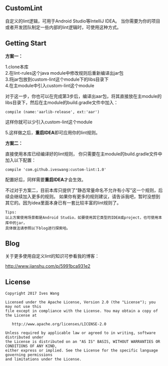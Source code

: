 ## CustomLint
自定义的lint逻辑，可用于Android Studio等IntelliJ IDEA。
当你需要为你的项目或者开发团队制定一些内部的lint逻辑时，可使用这种方式。

## Getting Start
**方案一：**

1.clone本库<br/>
2.在lint-rules这个java module中修改规则后重新编译出jar包<br/>
3.将jar包放到custom-lint这个module下的libs目录下<br/>
4.在主module中引入custom-lint这个module<br/>

   对于这一步，你也可以在完成第3步后，编译出aar包，将其直接放在主module的libs目录下，然后在主module的build.gradle文件中加入：
```
compile (name:'aarlib-release', ext:'aar')
```
这样你就可以少引入custom-lint这个module<br/>

5.这样做之后，**重启IDEA**即可应用你的lint规则。

**方案二：**

直接使用本库已经编译好的lint规则，
你只需要在主module的build.gradle文件中加入以下配置：
```
compile 'com.github.iveswang:custom-lint:1.0'
```
配置好后，同样需要**重启IDEA**才会生效。

不过对于方案二，目前本库只提供了“静态常量命名不允许有小写”这一个规则，后续会继续加入更多的规则。
如果你有更多的规则建议，请告诉我吧，暂时没想到其它的。因为idea里面本身已有一套比较丰富的lint规则了。

```
Tips:
以上方案使用场景都是Android Studio，如要使用其它类型的IDEA或project，也可使用本库中的jar，
具体做法请参照以下blog进行探索哈。
```
## Blog
关于更多使用自定义lint的知识可参看我的博客：

http://www.jianshu.com/p/5991bca931e2

 ## License

```
Copyright 2017 Ives Wang

Licensed under the Apache License, Version 2.0 (the "License"); you may not use this
file except in compliance with the License. You may obtain a copy of the License at

   http://www.apache.org/licenses/LICENSE-2.0

Unless required by applicable law or agreed to in writing, software distributed under
the License is distributed on an "AS IS" BASIS, WITHOUT WARRANTIES OR CONDITIONS OF ANY KIND, 
either express or implied. See the License for the specific language governing permissions
and limitations under the License.
